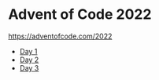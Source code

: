 # Advent of Code 2022

https://adventofcode.com/2022

- [Day 1](https://nbviewer.org/github/eidorb/advent-of-code-2022/blob/master/day-1.ipynb)
- [Day 2](https://nbviewer.org/github/eidorb/advent-of-code-2022/blob/master/day-2.ipynb)
- [Day 3](https://nbviewer.org/github/eidorb/advent-of-code-2022/blob/master/day-3.ipynb)
